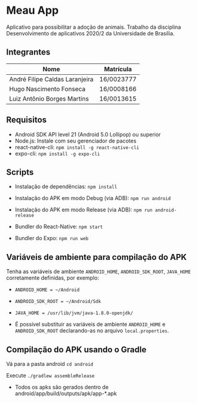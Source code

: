 # Meau App

Aplicativo para possibilitar a adoção de animais. Trabalho da disciplina Desenvolvimento de aplicativos 2020/2 da Universidade de Brasília.

## Integrantes
Nome                           | Matrícula
-----------------------------  | ----------
André Filipe Caldas Laranjeira | 16/0023777
Hugo Nascimento Fonseca        | 16/0008166
Luiz Antônio Borges Martins    | 16/0013615

## Requisitos
* Android SDK API level 21 (Android 5.0 Lollipop) ou superior
* Node.js: Instale com seu gerenciador de pacotes
* react-native-cli: `npm install -g react-native-cli`
* expo-cli: `npm install -g expo-cli`

## Scripts
* Instalação de dependências: `npm install`

* Instalação do APK em modo Debug (via ADB): `npm run android`
* Instalação do APK em modo Release (via ADB): `npm run android-release`

* Bundler do React-Native: `npm start`
* Bundler do Expo: `npm run web`

## Variáveis de ambiente para compilação do APK
Tenha as variáveis de ambiente `ANDROID_HOME`, `ANDROID_SDK_ROOT`, `JAVA_HOME` corretamente definidas, por exemplo:
- `ANDROID_HOME = ~/Android`
- `ANDROID_SDK_ROOT = ~/Android/Sdk`
- `JAVA_HOME = /usr/lib/jvm/java-1.8.0-openjdk/`

 - É possível substituir as variáveis de ambiente `ANDROID_HOME` e `ANDROID_SDK_ROOT` declarando-as no arquivo `local.properties`.

## Compilação do APK usando o Gradle
Vá para a pasta android
`cd android`

Execute
`./gradlew assembleRelease`

 - Todos os apks são gerados dentro de android/app/build/outputs/apk/app-*.apk
